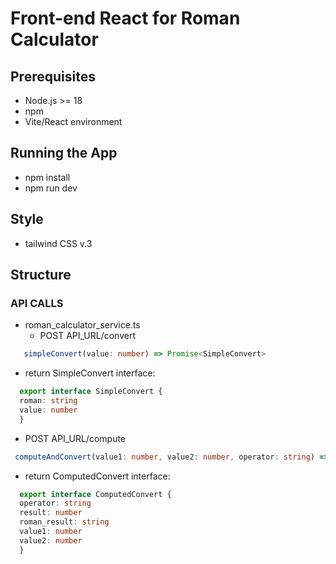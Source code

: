 # Front-end React for Roman Calculator

## Prerequisites
- Node.js >= 18
- npm
- Vite/React environment 

## Running the App
- npm install
- npm run dev

## Style
- tailwind CSS v.3

## Structure
### API CALLS
- roman_calculator_service.ts
  - POST API_URL/convert 
```ts
   simpleConvert(value: number) => Promise<SimpleConvert>
```
  - return SimpleConvert interface:
```ts
  export interface SimpleConvert {
  roman: string
  value: number
  }
```
  - POST API_URL/compute 
```ts
 computeAndConvert(value1: number, value2: number, operator: string) => Promise<ComputedConvert>
```
  - return ComputedConvert interface:
```ts
  export interface ComputedConvert {
  operator: string
  result: number
  roman_result: string
  value1: number
  value2: number
  }
```
